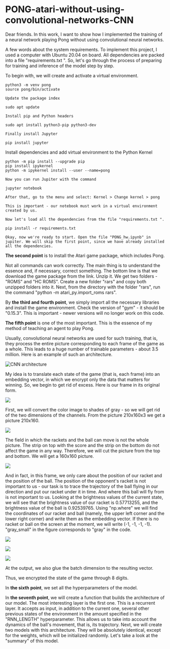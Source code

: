 # PONG-atari-without-using-convolutional-networks-CNN

Dear friends. In this work, I want to show how I implemented the training of a neural network playing Pong without using convolutional neural networks.

A few words about the system requirements. To implement this project, I used a computer with Ubuntu 20.04 on board. All dependencies are packed into a file "requirements.txt ". So, let's go through the process of preparing for training and inference of the model step by step.

To begin with, we will create and activate a virtual environment.

```
python3 -m venv pong
source pong/bin/activate
```

`Update the package index`

```
sudo apt update
```

`Install pip and Python headers`

```
sudo apt install python3-pip python3-dev
```

`Finally install Jupyter`

```
pip install jupyter
```

Install dependencies and add virtual environment to the Python Kernel

```
python -m pip install --upgrade pip
pip install ipykernel
python -m ipykernel install --user --name=pong
```

`Now you can run Jupiter with the command`

```
jupyter notebook
```

`After that, go to the menu and select: Kernel > Change kernel > pong`

`This is important - our notebook must work in a virtual environment created by us.`

`Now let's load all the dependencies from the file "requirements.txt ".`

```
pip install -r requirements.txt
```

`Okay, now we're ready to start. Open the file "PONG_hw.ipynb" in jupiter. We will skip the first point, since we have already installed all the dependencies.`

**The second point** is to install the Atari game package, which includes Pong.

Not all commands can work correctly. The main thing is to understand the essence and, if necessary, correct something. The bottom line is that we download the game package from the link. Unzip it. We get two folders - "ROMS" and "HC ROMS". Create a new folder "rars" and copy both unzipped folders into it. Next, from the directory with the folder "rars", run the command "python -m atari_py.import_roms rars".

By **the third and fourth point**, we simply import all the necessary libraries and install the game environment. Check the version of "gym" - it should be "0.15.3". This is important - newer versions will no longer work on this code.

**The fifth point** is one of the most important. This is the essence of my method of teaching an agent to play Pong.

Usually, convolutional neural networks are used for such training, that is, they process the entire picture corresponding to each frame of the game as a whole. This leads to a huge number of trainable parameters - about 3.5 million. Here is an example of such an architecture.

![CNN architecture](https://github.com/mic21053/PONG-atari-without-using-convolutional-networks-CNN-/blob/main/illustrations/%D0%9E%D0%B1%D1%80%D0%B0%D0%B7%D0%B5%D1%86%20%D0%B0%D1%80%D1%85%D0%B8%D1%82%D0%B5%D0%BA%D1%82%D1%83%D1%80%D1%8B.png)

My idea is to translate each state of the game (that is, each frame) into an embedding vector, in which we encrypt only the data that matters for winning. So, we begin to get rid of excess. Here is our frame in its original form.

![](https://github.com/mic21053/PONG-atari-without-using-convolutional-networks-CNN-/blob/main/illustrations/1.png)

First, we will convert the color image to shades of gray - so we will get rid of the two dimensions of the channels. From the picture 210x160x3 we get a picture 210x160.

![](https://github.com/mic21053/PONG-atari-without-using-convolutional-networks-CNN-/blob/main/illustrations/2.png)

The field in which the rackets and the ball can move is not the whole picture. The strip on top with the score and the strip on the bottom do not affect the game in any way. Therefore, we will cut the picture from the top and bottom. We will get a 160x160 picture.

![](https://github.com/mic21053/PONG-atari-without-using-convolutional-networks-CNN-/blob/main/illustrations/3.png)

And in fact, in this frame, we only care about the position of our racket and the position of the ball. The position of the opponent's racket is not important to us - our task is to trace the trajectory of the ball flying in our direction and put our racket under it in time. And where this ball will fly from is not important to us. Looking at the brightness values of the current state, we will see that the brightness value of our racket is 0.57713255, and the brightness value of the ball is 0.92539765. Using "np.where" we will find the coordinates of our racket and ball (namely, the upper left corner and the lower right corner) and write them as the embedding vector. If there is no racket or ball on the screen at the moment, we will write (-1, -1, -1, -1). "gray_small" in the figure corresponds to "gray" in the code.

![](https://github.com/mic21053/PONG-atari-without-using-convolutional-networks-CNN-/blob/main/illustrations/4.png)

![](https://github.com/mic21053/PONG-atari-without-using-convolutional-networks-CNN-/blob/main/illustrations/5.png)

![](https://github.com/mic21053/PONG-atari-without-using-convolutional-networks-CNN-/blob/main/illustrations/6.png)

At the output, we also glue the batch dimension to the resulting vector.

Thus, we encrypted the state of the game through 8 digits.

In **the sixth point**, we set all the hyperparameters of the model.

In **the seventh point**, we will create a function that builds the architecture of our model. The most interesting layer is the first one. This is a recurrent layer. It accepts as input, in addition to the current one, several other previous states of the environment in the amount specified in the "RNN_LENGTH" hyperparameter. This allows us to take into account the dynamics of the ball's movement, that is, its trajectory.
Next, we will create two models with this architecture. They will be absolutely identical, except for the weights, which will be initialized randomly.
Let's take a look at the "summary" of this model.

